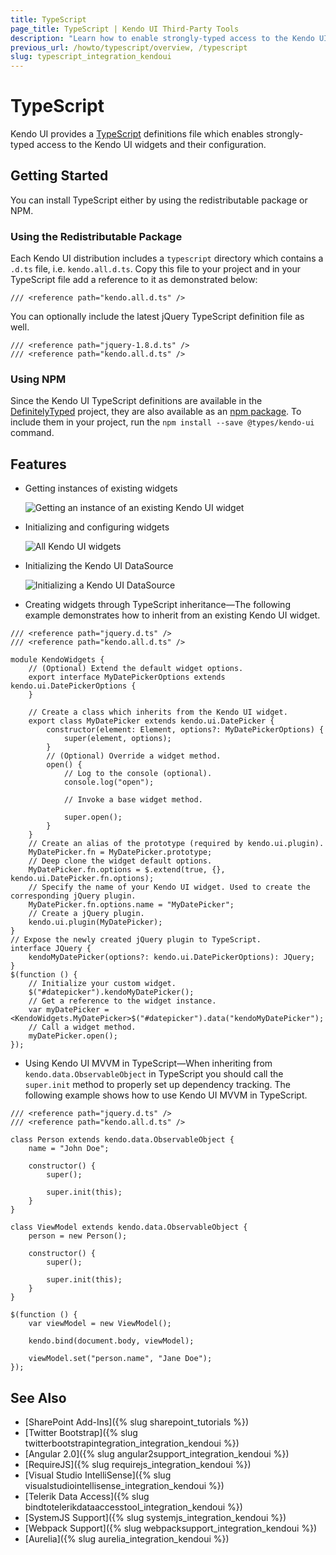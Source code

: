 ```yaml
---
title: TypeScript
page_title: TypeScript | Kendo UI Third-Party Tools
description: "Learn how to enable strongly-typed access to the Kendo UI widgets and their configuration."
previous_url: /howto/typescript/overview, /typescript
slug: typescript_integration_kendoui
---
```


# TypeScript

Kendo UI provides a [TypeScript](http://www.typescriptlang.org/) definitions file which enables strongly-typed access to the Kendo UI widgets and their configuration.

## Getting Started

You can install TypeScript either by using the redistributable package or NPM.

### Using the Redistributable Package

Each Kendo UI distribution includes a `typescript` directory which contains a `.d.ts` file, i.e. `kendo.all.d.ts`. Copy this file to your project and in your TypeScript file add a reference to it as demonstrated below:

    /// <reference path="kendo.all.d.ts" />

You can optionally include the latest jQuery TypeScript definition file as well.

    /// <reference path="jquery-1.8.d.ts" />
    /// <reference path="kendo.all.d.ts" />

### Using NPM

Since the Kendo UI TypeScript definitions are available in the [DefinitelyTyped](http://definitelytyped.org/) project, they are also available as an [npm package](https://www.npmjs.com/package/@types/kendo-ui). To include them in your project, run the `npm install --save @types/kendo-ui` command.

## Features

* Getting instances of existing widgets

    ![Getting an instance of an existing Kendo UI widget](../images/get-instance.png)

* Initializing and configuring widgets

    ![All Kendo UI widgets](../images/init.png)

* Initializing the Kendo UI DataSource

    ![Initializing a Kendo UI DataSource](../images/datasource.png)

* Creating widgets through TypeScript inheritance&mdash;The following example demonstrates how to inherit from an existing Kendo UI widget.

```
/// <reference path="jquery.d.ts" />
/// <reference path="kendo.all.d.ts" />

module KendoWidgets {
    // (Optional) Extend the default widget options.
    export interface MyDatePickerOptions extends kendo.ui.DatePickerOptions {
    }

    // Create a class which inherits from the Kendo UI widget.
    export class MyDatePicker extends kendo.ui.DatePicker {
        constructor(element: Element, options?: MyDatePickerOptions) {
            super(element, options);
        }
        // (Optional) Override a widget method.
        open() {
            // Log to the console (optional).
            console.log("open");

            // Invoke a base widget method.

            super.open();
        }
    }
    // Create an alias of the prototype (required by kendo.ui.plugin).
    MyDatePicker.fn = MyDatePicker.prototype;
    // Deep clone the widget default options.
    MyDatePicker.fn.options = $.extend(true, {}, kendo.ui.DatePicker.fn.options);
    // Specify the name of your Kendo UI widget. Used to create the corresponding jQuery plugin.
    MyDatePicker.fn.options.name = "MyDatePicker";
    // Create a jQuery plugin.
    kendo.ui.plugin(MyDatePicker);
}
// Expose the newly created jQuery plugin to TypeScript.
interface JQuery {
    kendoMyDatePicker(options?: kendo.ui.DatePickerOptions): JQuery;
}
$(function () {
    // Initialize your custom widget.
    $("#datepicker").kendoMyDatePicker();
    // Get a reference to the widget instance.
    var myDatePicker = <KendoWidgets.MyDatePicker>$("#datepicker").data("kendoMyDatePicker");
    // Call a widget method.
    myDatePicker.open();
});
```

* Using Kendo UI MVVM in TypeScript&mdash;When inheriting from `kendo.data.ObservableObject` in TypeScript you should call the `super.init` method to properly set up dependency tracking. The following example shows how to use Kendo UI MVVM in TypeScript.

```
/// <reference path="jquery.d.ts" />
/// <reference path="kendo.all.d.ts" />

class Person extends kendo.data.ObservableObject {
    name = "John Doe";

    constructor() {
        super();

        super.init(this);
    }
}

class ViewModel extends kendo.data.ObservableObject {
    person = new Person();

    constructor() {
        super();

        super.init(this);
    }
}

$(function () {
    var viewModel = new ViewModel();

    kendo.bind(document.body, viewModel);

    viewModel.set("person.name", "Jane Doe");
});
```

## See Also

* [SharePoint Add-Ins]({% slug sharepoint_tutorials %})
* [Twitter Bootstrap]({% slug twitterbootstrapintegration_integration_kendoui %})
* [Angular 2.0]({% slug angular2support_integration_kendoui %})
* [RequireJS]({% slug requirejs_integration_kendoui %})
* [Visual Studio IntelliSense]({% slug visualstudiointellisense_integration_kendoui %})
* [Telerik Data Access]({% slug bindtotelerikdataaccesstool_integration_kendoui %})
* [SystemJS Support]({% slug systemjs_integration_kendoui %})
* [Webpack Support]({% slug webpacksupport_integration_kendoui %})
* [Aurelia]({% slug aurelia_integration_kendoui %})

